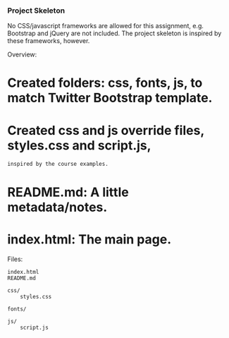 
### Project Skeleton

No CSS/javascript frameworks are allowed for this assignment,
e.g. Bootstrap and jQuery are not included.  The project skeleton
is inspired by these frameworks, however.

Overview:

 # Created folders: css, fonts, js, to match Twitter Bootstrap template.
 # Created css and js override files, styles.css and script.js,
    inspired by the course examples.
 # README.md: A little metadata/notes.
 # index.html: The main page.

Files:

    index.html
    README.md
    
    css/
        styles.css
    
    fonts/
    
    js/
        script.js
    

